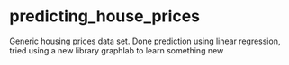 # predicting_house_prices

Generic housing prices data set. Done prediction using linear regression, tried using a new library graphlab to learn something new